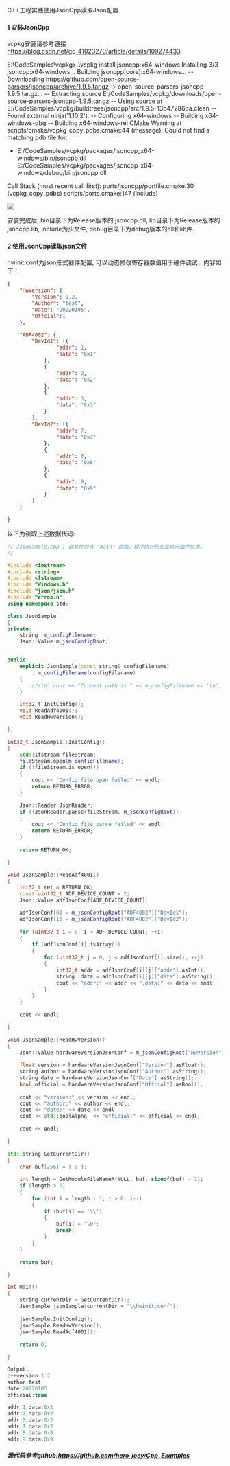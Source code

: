 C++工程实践使用JsonCpp读取Json配置

#### 1 安装JsonCpp

vcpkg安装请参考链接 https://blog.csdn.net/qq_41023270/article/details/109274433

E:\CodeSamples\vcpkg>.\vcpkg install jsoncpp:x64-windows
Installing 3/3 jsoncpp:x64-windows...
Building jsoncpp[core]:x64-windows...
-- Downloading https://github.com/open-source-parsers/jsoncpp/archive/1.9.5.tar.gz -> open-source-parsers-jsoncpp-1.9.5.tar.gz...
-- Extracting source E:/CodeSamples/vcpkg/downloads/open-source-parsers-jsoncpp-1.9.5.tar.gz
-- Using source at E:/CodeSamples/vcpkg/buildtrees/jsoncpp/src/1.9.5-13b47286ba.clean
-- Found external ninja('1.10.2').
-- Configuring x64-windows
-- Building x64-windows-dbg
-- Building x64-windows-rel
CMake Warning at scripts/cmake/vcpkg_copy_pdbs.cmake:44 (message):
  Could not find a matching pdb file for:

  *   E:/CodeSamples/vcpkg/packages/jsoncpp_x64-windows/bin/jsoncpp.dll
    E:/CodeSamples/vcpkg/packages/jsoncpp_x64-windows/debug/bin/jsoncpp.dll

Call Stack (most recent call first):
  ports/jsoncpp/portfile.cmake:30 (vcpkg_copy_pdbs)
  scripts/ports.cmake:147 (include)

![](E:\CodeSamples\Cpp_Examples\doc\jsonCpp.PNG)

安装完成后, bin目录下为Release版本的 jsoncpp.dll, lib目录下为Release版本的 jsoncpp.lib, include为头文件, debug目录下为debug版本的dll和lib库.



#### 2  使用JsonCpp读取json文件

hwinit.conf为json形式器件配置, 可以动态修改寄存器数值用于硬件调试，内容如下：

```json
{
	"HwVersion": {
		"Version": 1.2,
		"Author": "test",
		"Date": "20220105",
		"Offcial":1
	},

	"ADF4002": {
		"DevId1": [{
				"addr": 1,
				"data": "0x1"
			},
			{
				"addr": 2,
				"data": "0x2"
			},
			{
				"addr": 3,
				"data": "0x3"
			}
		],
		"DevId2": [{
				"addr": 7,
				"data": "0x7"
			},
			{
				"addr": 8,
				"data": "0x8"
			},
			{
				"addr": 9,
				"data": "0x9"
			}
		]
	}

}
```



以下为读取上述数据代码:

```c++
// JsonSample.cpp : 此文件包含 "main" 函数。程序执行将在此处开始并结束。
//

#include <iostream>
#include <string>
#include <fstream>
#include "Windows.h"
#include "json/json.h"
#include "errno.h"
using namespace std;

class JsonSample
{
private:
	string  m_configFilename;
	Json::Value m_jsonConfigRoot;


public:
	explicit JsonSample(const string& configFilename)
		: m_configFilename(configFilename)
	{
		//std::cout << "Current path is " << m_configFilename << '\n'; 
	}

	int32_t InitConfig();
	void ReadAdf4001();
	void ReadHwVersion();

};

int32_t JsonSample::InitConfig()
{
	std::ifstream fileStream;
	fileStream.open(m_configFilename);
	if (!fileStream.is_open())
	{
		cout << "Config file open failed" << endl;
		return RETURN_ERROR;
	}

	Json::Reader JsonReader;
	if (!JsonReader.parse(fileStream, m_jsonConfigRoot))
	{
		cout << "Config file parse failed" << endl;
		return RETURN_ERROR;
	}
	
	return RETURN_OK;

}

void JsonSample::ReadAdf4001()
{
	int32_t ret = RETURN_OK;
	const uint32_t ADF_DEVICE_COUNT = 2;
	Json::Value adfJsonConf[ADF_DEVICE_COUNT];

	adfJsonConf[0] = m_jsonConfigRoot["ADF4002"]["DevId1"];
	adfJsonConf[1] = m_jsonConfigRoot["ADF4002"]["DevId2"];
	
	for (uint32_t i = 0; i < ADF_DEVICE_COUNT; ++i)
	{
		if (adfJsonConf[i].isArray())
		{
			for (uint32_t j = 0; j < adfJsonConf[i].size(); ++j)
			{
				int32_t addr = adfJsonConf[i][j]["addr"].asInt();
				string  data = adfJsonConf[i][j]["data"].asString();
				cout << "addr:" << addr << ",data:" << data << endl;
			}
		}
	}
	
	cout << endl;

}

void JsonSample::ReadHwVersion()
{
	Json::Value hardwareVersionJsonConf = m_jsonConfigRoot["HwVersion"];
	
	float version = hardwareVersionJsonConf["Version"].asFloat();
	string author = hardwareVersionJsonConf["Author"].asString();
	string date = hardwareVersionJsonConf["Date"].asString();
	bool official = hardwareVersionJsonConf["Offcial"].asBool();
	
	cout << "version:" << version << endl;
	cout << "author:" << author << endl;
	cout << "date:" << date << endl;
	cout << std::boolalpha  << "official:" << official << endl;
	
	cout << endl;

}

std::string GetCurrentDir()
{
	char buf[256] = { 0 };
	
	int length = GetModuleFileNameA(NULL, buf, sizeof(buf) - 1);
	if (length > 0)
	{
		for (int i = length - 1; i > 0; i--)
		{
			if (buf[i] == '\\')
			{
				buf[i] = '\0';
				break;
			}
		}
	}
	
	return buf;

}

int main()
{
	string currentDir = GetCurrentDir();
	JsonSample jsonSample(currentDir + "\\hwinit.conf");
    
	jsonSample.InitConfig();
	jsonSample.ReadHwVersion();
	jsonSample.ReadAdf4001();
	
	return 0;

}
```

```c++
Output：
c++version:1.2
author:test
date:20220105
official:true

addr:1,data:0x1
addr:2,data:0x2
addr:3,data:0x3
addr:7,data:0x7
addr:8,data:0x8
addr:9,data:0x9
```



##### 源代码参考github:https://github.com/hero-joey/Cpp_Examples